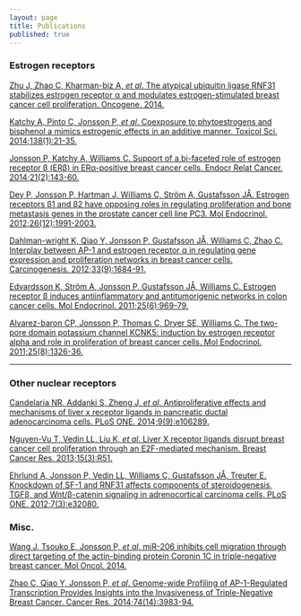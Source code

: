 ```yaml
---
layout: page
title: Publications
published: true
---
```


### Estrogen receptors
[Zhu J, Zhao C, Kharman-biz A, _et al_. The atypical ubiquitin ligase RNF31 stabilizes estrogen receptor α and modulates estrogen-stimulated breast cancer cell proliferation. Oncogene. 2014.](http://www.ncbi.nlm.nih.gov/pubmed/?term=24441041)

[Katchy A, Pinto C, Jonsson P, _et al_. Coexposure to phytoestrogens and bisphenol a mimics estrogenic effects in an additive manner. Toxicol Sci. 2014;138(1):21-35.](http://www.ncbi.nlm.nih.gov/pubmed/?term=24284790)

[Jonsson P, Katchy A, Williams C. Support of a bi-faceted role of estrogen receptor β (ERβ) in ERα-positive breast cancer cells. Endocr Relat Cancer. 2014;21(2):143-60.](http://www.ncbi.nlm.nih.gov/pubmed/?term=24192230)

[Dey P, Jonsson P, Hartman J, Williams C, Ström A, Gustafsson JÅ. Estrogen receptors β1 and β2 have opposing roles in regulating proliferation and bone metastasis genes in the prostate cancer cell line PC3. Mol Endocrinol. 2012;26(12):1991-2003.](http://www.ncbi.nlm.nih.gov/pubmed/?term=23028063)

[Dahlman-wright K, Qiao Y, Jonsson P, Gustafsson JÅ, Williams C, Zhao C. Interplay between AP-1 and estrogen receptor α in regulating gene expression and proliferation networks in breast cancer cells. Carcinogenesis. 2012;33(9):1684-91.](http://www.ncbi.nlm.nih.gov/pubmed/?term=22791811)

[Edvardsson K, Ström A, Jonsson P, Gustafsson JÅ, Williams C. Estrogen receptor β induces antiinflammatory and antitumorigenic networks in colon cancer cells. Mol Endocrinol. 2011;25(6):969-79.](http://www.ncbi.nlm.nih.gov/pubmed/?term=21493669)

[Alvarez-baron CP, Jonsson P, Thomas C, Dryer SE, Williams C. The two-pore domain potassium channel KCNK5: induction by estrogen receptor alpha and role in proliferation of breast cancer cells. Mol Endocrinol. 2011;25(8):1326-36.](http://www.ncbi.nlm.nih.gov/pubmed/?term=21680658)  
* * *
### Other nuclear receptors
[Candelaria NR, Addanki S, Zheng J, _et al_. Antiproliferative effects and mechanisms of liver x receptor ligands in pancreatic ductal adenocarcinoma cells. PLoS ONE. 2014;9(9):e106289.](http://www.ncbi.nlm.nih.gov/pubmed/?term=25184494)

[Nguyen-Vu T, Vedin LL, Liu K, _et al_. Liver X receptor ligands disrupt breast cancer cell proliferation through an E2F-mediated mechanism. Breast Cancer Res. 2013;15(3):R51.](http://www.ncbi.nlm.nih.gov/pubmed/?term=23809258)

[Ehrlund A, Jonsson P, Vedin LL, Williams C, Gustafsson JÅ, Treuter E. Knockdown of SF-1 and RNF31 affects components of steroidogenesis, TGFβ, and Wnt/β-catenin signaling in adrenocortical carcinoma cells. PLoS ONE. 2012;7(3):e32080.](http://www.ncbi.nlm.nih.gov/pubmed/?term=22427816)

### Misc.
[Wang J, Tsouko E, Jonsson P, _et al_. miR-206 inhibits cell migration through direct targeting of the actin-binding protein Coronin 1C in triple-negative breast cancer. Mol Oncol. 2014.](http://www.ncbi.nlm.nih.gov/pubmed/?term=25074552)

[Zhao C, Qiao Y, Jonsson P, _et al_. Genome-wide Profiling of AP-1-Regulated Transcription Provides Insights into the Invasiveness of Triple-Negative Breast Cancer. Cancer Res. 2014;74(14):3983-94.](http://www.ncbi.nlm.nih.gov/pubmed/?term=24830720)